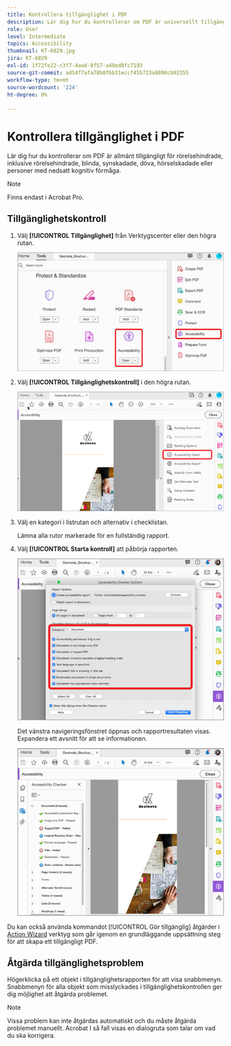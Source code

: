 ```yaml
---
title: Kontrollera tillgänglighet i PDF
description: Lär dig hur du kontrollerar om PDF är universellt tillgängligt för funktionshindrade
role: User
level: Intermediate
topics: Accessibility
thumbnail: KT-6829.jpg
jira: KT-6829
exl-id: 1f72fe22-c3f7-4aad-8f57-a48ed8fc7193
source-git-commit: ad54f7afa78b0fbb31eccf455723a8890cb92355
workflow-type: tm+mt
source-wordcount: '224'
ht-degree: 0%

---
```


# Kontrollera tillgänglighet i PDF

Lär dig hur du kontrollerar om PDF är allmänt tillgängligt för rörelsehindrade, inklusive rörelsehindrade, blinda, synskadade, döva, hörselskadade eller personer med nedsatt kognitiv förmåga.

>[!NOTE]
>
>Finns endast i Acrobat Pro.

## Tillgänglighetskontroll

1. Välj **[!UICONTROL Tillgänglighet]** från Verktygscenter eller den högra rutan.

   ![Hjälpmedelssteg 1](../assets/Accessibility_1.png)

1. Välj **[!UICONTROL Tillgänglighetskontroll]** i den högra rutan.

   ![Tillgänglighetssteg 2](../assets/Accessibility_2.png)

1. Välj en kategori i listrutan och alternativ i checklistan.

   Lämna alla rutor markerade för en fullständig rapport.

1. Välj **[!UICONTROL Starta kontroll]** att påbörja rapporten.

   ![Tillgänglighetssteg 3](../assets/Accessibility_3.png)

   Det vänstra navigeringsfönstret öppnas och rapportresultaten visas. Expandera ett avsnitt för att se informationen.

   ![Tillgänglighetssteg 4](../assets/Accessibility_4.png)

Du kan också använda kommandot [!UICONTROL Gör tillgänglig] åtgärder i [Action Wizard](https://experienceleague.adobe.com/docs/document-cloud-learn/acrobat-learning/advanced-tasks/action.html) verktyg som går igenom en grundläggande uppsättning steg för att skapa ett tillgängligt PDF.

## Åtgärda tillgänglighetsproblem

Högerklicka på ett objekt i tillgänglighetsrapporten för att visa snabbmenyn. Snabbmenyn för alla objekt som misslyckades i tillgänglighetskontrollen ger dig möjlighet att åtgärda problemet.

>[!NOTE]
>
>Vissa problem kan inte åtgärdas automatiskt och du måste åtgärda problemet manuellt. Acrobat I så fall visas en dialogruta som talar om vad du ska korrigera.
